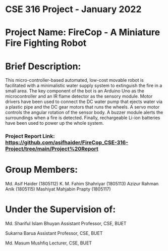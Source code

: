 # CSE 316 Project - January 2022

# Project Name: FireCop - A Miniature Fire Fighting Robot


# Brief Description: 

This micro-controller-based automated, low-cost movable robot is facilitated with a minimalistic water supply system to extinguish the fire in a small area. The key component of the bot is an Arduino Uno as the microcontroller and an IR flame detector as the sensory module. Motor drivers have been used to connect the DC water pump that ejects water via a plastic pipe and the DC gear motors that runs the wheels. A servo motor controls the angular rotation of the sensor body. A buzzer module alerts the surroundings when a fire is detected. Finally, rechargeable Li-ion batteries have been used to power up the whole system. 


### Project Report Link: https://github.com/asifhaider/FireCop_CSE-316-Project/tree/main/Project%20Report


# Group Members: 

Md. Asif Haider (1805112)
K. M. Fahim Shahriyar (1805113)
Azizur Rahman Anik (1805115)
Mashiyat Mahjabin Prapty (1805117)


# Under the Supervision of:

Md. Shariful Islam Bhuyan 
Assistant Professor, CSE, BUET

Sukarna Barua
Assistant Professor, CSE, BUET

Md. Masum Mushfiq
Lecturer, CSE, BUET
